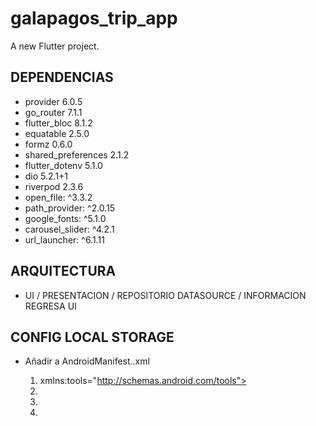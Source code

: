 # galapagos_trip_app

A new Flutter project.

## DEPENDENCIAS
- provider 6.0.5
- go_router 7.1.1
- flutter_bloc 8.1.2
- equatable 2.5.0
- formz 0.6.0
- shared_preferences 2.1.2
- flutter_dotenv 5.1.0
- dio 5.2.1+1
- riverpod 2.3.6
- open_file: ^3.3.2
- path_provider: ^2.0.15
- google_fonts: ^5.1.0
- carousel_slider: ^4.2.1
- url_launcher: ^6.1.11

## ARQUITECTURA

- UI / PRESENTACION / REPOSITORIO DATASOURCE / INFORMACION REGRESA UI


## CONFIG LOCAL STORAGE 
- Añadir a AndroidManifest..xml

    1. xmlns:tools="http://schemas.android.com/tools">
    2. <uses-permission android:name="android.permission.INTERNET"/>
    3. <uses-permission android:name="android.permission.READ_EXTERNAL_STORAGE"/>
    4. <uses-permission android:name="android.permission.WRITE_EXTERNAL_STORAGE"/>